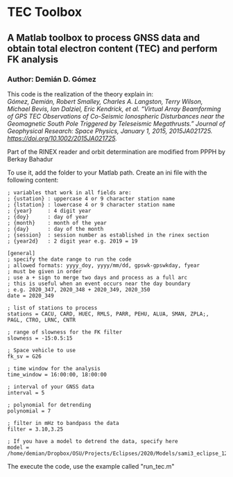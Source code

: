 # TEC Toolbox
## A Matlab toolbox to process GNSS data and obtain total electron content (TEC) and perform FK analysis
### Author: Demián D. Gómez
This code is the realization of the theory explain in:  
*Gómez, Demián, Robert Smalley, Charles A. Langston, Terry Wilson, Michael Bevis, Ian Dalziel, Eric Kendrick, et al. “Virtual Array Beamforming of GPS TEC Observations of Co-Seismic Ionospheric Disturbances near the Geomagnetic South Pole Triggered by Teleseismic Megathrusts.” Journal of Geophysical Research: Space Physics, January 1, 2015, 2015JA021725. https://doi.org/10.1002/2015JA021725.*

Part of the RINEX reader and orbit determination are modified from PPPH by Berkay Bahadur

To use it, add the folder to your Matlab path. Create an ini file with the following content:

```
; variables that work in all fields are:  
; {ustation} : uppercase 4 or 9 character station name  
; {lstation} : lowercase 4 or 9 character station name  
; {year}     : 4 digit year  
; {doy}      : day of year  
; {month}    : month of the year  
; {day}      : day of the month  
; {session}  : session number as established in the rinex section  
; {year2d}   : 2 digit year e.g. 2019 = 19  

[general]  
; specify the date range to run the code  
; allowed formats: yyyy_doy, yyyy/mm/dd, gpswk-gpswkday, fyear  
; must be given in order  
; use a + sign to merge two days and process as a full arc  
; this is useful when an event occurs near the day boundary  
; e.g. 2020_347, 2020_348 + 2020_349, 2020_350  
date = 2020_349

; list of stations to process  
stations = CACU, CARD, HUEC, RMLS, PARR, PEHU, ALUA, SMAN, ZPLA;, PAGL, CTRO, LRNC, CNTR

; range of slowness for the FK filter  
slowness = -15:0.5:15

; Space vehicle to use  
fk_sv = G26

; time window for the analysis  
time_window = 16:00:00, 18:00:00

; interval of your GNSS data  
interval = 5

; polynomial for detrending  
polynomial = 7

; filter in mHz to bandpass the data  
filter = 3.10,3.25

; If you have a model to detrend the data, specify here  
model = /home/demian/Dropbox/OSU/Projects/Eclipses/2020/Models/sami3_eclipse_121420_1deg.nc  
```

The execute the code, use the example called "run_tec.m"
